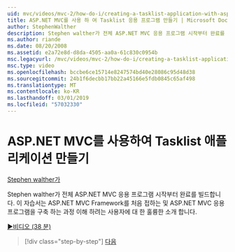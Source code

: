 ```yaml
---
uid: mvc/videos/mvc-2/how-do-i/creating-a-tasklist-application-with-aspnet-mvc
title: ASP.NET MVC를 사용 하 여 Tasklist 응용 프로그램 만들기 | Microsoft Docs
author: StephenWalther
description: Stephen walther가 전체 ASP.NET MVC 응용 프로그램 시작부터 완료를 빌드합니다. 이 자습서는 ASP.NET MV 접하는 사람들에 대 한 훌륭한 소개 하는 중...
ms.author: riande
ms.date: 08/20/2008
ms.assetid: e2a72e8d-d8da-4505-aa0a-61c830c0954b
msc.legacyurl: /mvc/videos/mvc-2/how-do-i/creating-a-tasklist-application-with-aspnet-mvc
msc.type: video
ms.openlocfilehash: bccbe6ce15714e8247574bd40e28086c95d48d38
ms.sourcegitcommit: 24b1f6decbb17bb22a45166e5fdb0845c65af498
ms.translationtype: MT
ms.contentlocale: ko-KR
ms.lasthandoff: 03/01/2019
ms.locfileid: "57032330"
---
```

<a name="creating-a-tasklist-application-with-aspnet-mvc"></a>ASP.NET MVC를 사용하여 Tasklist 애플리케이션 만들기
====================
[Stephen walther가](https://github.com/StephenWalther)

Stephen walther가 전체 ASP.NET MVC 응용 프로그램 시작부터 완료를 빌드합니다. 이 자습서는 ASP.NET MVC Framework를 처음 접하는 및 ASP.NET MVC 응용 프로그램을 구축 하는 과정 이해 하려는 사용자에 대 한 훌륭한 소개 합니다.

[&#9654;비디오 (38 분)](https://channel9.msdn.com/Blogs/ASP-NET-Site-Videos/creating-a-tasklist-application-with-aspnet-mvc)

> [!div class="step-by-step"]
> [다음](creating-a-movie-database-application-in-15-minutes-with-aspnet-mvc.md)
